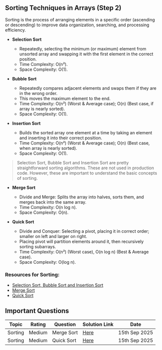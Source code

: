 ## Sorting Techniques in Arrays (Step 2)

Sorting is the process of arranging elements in a specific order
(ascending or descending) to improve data organization, searching,
and processing efficiency.

- **Selection Sort**
  - Repeatedly, selecting the minimum (or maximum) element from unsorted array and swapping it with the first element in the correct position.
  - Time Complexity: O(n²).
  - Space Complexity: O(1).


- **Bubble Sort**
  - Repeatedly compares adjacent elements and swaps them if they are in the wrong order.
  - This moves the maximum element to the end.
  - Time Complexity: O(n²) (Worst & Average case); O(n) (Best case, if array is nearly sorted).
  - Space Complexity: O(1).


- **Insertion Sort**
  - Builds the sorted array one element at a time by taking an element and inserting it into their correct position.
  - Time Complexity: O(n²) (Worst & Average case); O(n) (Best case, when array is nearly sorted).
  - Space Complexity: O(1).


> Selection Sort, Bubble Sort and Insertion Sort are pretty straightforward sorting algorithms. These are not used in production code.
> However, these are important to understand the basic concepts of sorting.

- **Merge Sort**

  - Divide and Merge: Splits the array into halves, sorts them, and merges back into the same array.
  - Time Complexity: O(n log n).
  - Space Complexity: O(n).


- **Quick Sort**
  - Divide and Conquer: Selecting a pivot, placing it in correct order; smaller on left and larger on right.
  - Placing pivot will partition elements around it, then recursively sorting subarrays.
  - Time Complexity: O(n²) (Worst case), O(n log n) (Best & Average case).
  - Space Complexity: O(log n).

### Resources for Sorting:

- [Selection Sort, Bubble Sort and Insertion Sort](https://www.youtube.com/watch?v=HGk_ypEuS24)
- [Merge Sort](https://www.youtube.com/watch?v=ogjf7ORKfd8)
- [Quick Sort](https://www.youtube.com/watch?v=WIrA4YexLRQ)

## Important Questions

| Topic   | Rating | Question   | Solution Link                  | Date          |
|---------|--------|------------|--------------------------------|---------------|
| Sorting | Medium | Merge Sort | [Here](./lec2/MergeSort1.java) | 15th Sep 2025 |
| Sorting | Medium | Quick Sort | [Here](./lec2/QuickSort4.java) | 15th Sep 2025 |
